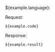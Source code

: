 ${example.language}:

Request:

```${example.langcode}
${example.code}
```

Response:

```${example.langcode}
${example.result}
```
